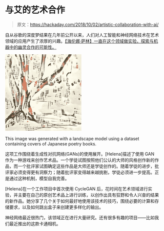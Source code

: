 # 与艾的艺术合作

> 原文：<https://hackaday.com/2018/10/02/artistic-collaboration-with-ai/>

自从谷歌的深度梦结果在几年前公开以来，人们对人工智能和神经网络技术在艺术领域的应用产生了浓厚的兴趣。[【海伦娜·萨林】一直在这个领域做实验，探索与机器中的幽灵合作的可能性。](https://thegradient.pub/playing-a-game-of-ganstruction/)

![](img/6ff0ef48188738954d4537755a71805f.png)

This image was generated with a landscape model using a dataset containing covers of Japanese poetry books.

这项工作围绕着生成性对抗网络(GANs)的使用展开。[Helena]描述了使用 GAN 作为一种游戏来创作艺术品。一个学徒试图按照他们公认的大师的风格创作新的作品，而一个批评家试图确定这些作品是大师还是学徒创作的。随着学徒的进步，批评家必须变得更有洞察力；随着批评家变得越来越挑剔，学徒必须进一步提高。正是通过这种机制，模型自我完善。

[Helena]在一个工作项目中首次使用 CycleGAN 后，花时间在艺术领域进行实验，并主要在自己的原创艺术品上进行训练，以创作出具有狂野和令人兴奋的结果的新作品。她分享了几个关于如何最好地使用该技术的技巧，围绕必要的计算和存储要求，以及如何跳出盒子来创建更多样化的输出。

神经网络最近很热门，该领域正在进行大量研究。还有很多有趣的项目——比如我们最近推出的这款卡通相机。